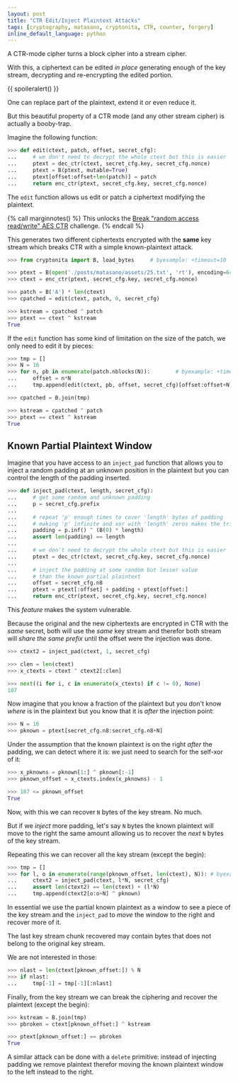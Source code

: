 ```yaml
---
layout: post
title: "CTR Edit/Inject Plaintext Attacks"
tags: [cryptography, matasano, cryptonita, CTR, counter, forgery]
inline_default_language: python
---
```


A CTR-mode cipher turns a block cipher into a stream cipher.

With this, a ciphertext can be edited *in place* generating
enough of the key stream, decrypting and re-encrypting the edited
portion.

{{ spoileralert() }}

One can replace part of the plaintext, extend it or even reduce it.

But this beautiful property of a CTR mode (and any other stream cipher)
is actually a booby-trap.
<!--more-->

<!--
>>> import sys
>>> sys.path.append("./posts/matasano/assets")
>>> from challenge import generate_config, enc_ctr, dec_ctr # byexample: +timeout=10

>>> seed = 20190508
>>> secret_cfg = generate_config(random_state=seed)
-->

Imagine the following function:

```python
>>> def edit(ctext, patch, offset, secret_cfg):
...     # we don't need to decrypt the whole ctext but this is easier
...     ptext = dec_ctr(ctext, secret_cfg.key, secret_cfg.nonce)
...     ptext = B(ptext, mutable=True)
...     ptext[offset:offset+len(patch)] = patch
...     return enc_ctr(ptext, secret_cfg.key, secret_cfg.nonce)
```

The ``edit`` function allows us edit or patch a ciphertext modifying
the plaintext.

{% call marginnotes() %}
This unlocks the
[Break "random access read/write" AES CTR](https://cryptopals.com/sets/1/challenges/25)
challenge. {% endcall %}

This generates two different ciphertexts
encrypted with the **same** key stream which breaks CTR
with a simple known-plaintext attack.

```python
>>> from cryptonita import B, load_bytes     # byexample: +timeout=10

>>> ptext = B(open('./posts/matasano/assets/25.txt', 'rt'), encoding=64)
>>> ctext = enc_ctr(ptext, secret_cfg.key, secret_cfg.nonce)

>>> patch = B('A') * len(ctext)
>>> cpatched = edit(ctext, patch, 0, secret_cfg)

>>> kstream = cpatched ^ patch
>>> ptext == ctext ^ kstream
True
```

If the ``edit`` function has some kind of limitation on the size of
the patch, we only need to edit it by pieces:

```python
>>> tmp = []
>>> N = 16
>>> for n, pb in enumerate(patch.nblocks(N)):        # byexample: +timeout=10
...     offset = n*N
...     tmp.append(edit(ctext, pb, offset, secret_cfg)[offset:offset+N])

>>> cpatched = B.join(tmp)

>>> kstream = cpatched ^ patch
>>> ptext == ctext ^ kstream
True
```

## Known Partial Plaintext Window

Imagine that you have access to an ``inject_pad`` function that allows
you to inject a random padding at an unknown position in the plaintext
but you can control the length of the padding inserted.

```python
>>> def inject_pad(ctext, length, secret_cfg):
...     # get some random and unknown padding
...     p = secret_cfg.prefix
...
...     # repeat 'p' enough times to cover 'length' bytes of padding
...     # making 'p' infinite and xor with 'length' zeros makes the trick
...     padding = p.inf() ^ (B(0) * length)
...     assert len(padding) == length
...
...     # we don't need to decrypt the whole ctext but this is easier
...     ptext = dec_ctr(ctext, secret_cfg.key, secret_cfg.nonce)
...
...     # inject the padding at some random but lesser value
...     # than the known partial plaintext
...     offset = secret_cfg.n8
...     ptext = ptext[:offset] + padding + ptext[offset:]
...     return enc_ctr(ptext, secret_cfg.key, secret_cfg.nonce)
```

This *feature* makes the system vulnerable.

Because the original and the new ciphertexts are encrypted in CTR
with the *same* secret, both will use the *same* key stream and therefor
both stream will *share the same prefix* until the offset were the
injection was done.

```python
>>> ctext2 = inject_pad(ctext, 1, secret_cfg)

>>> clen = len(ctext)
>>> x_ctexts = ctext ^ ctext2[:clen]

>>> next((i for i, c in enumerate(x_ctexts) if c != 0), None)
187
```

Now imagine that you know a fraction of the plaintext but
you don't know *where* is in the plaintext but you know
that it is *after* the injection point:

```python
>>> N = 16
>>> pknown = ptext[secret_cfg.n8:secret_cfg.n8+N]
```

Under the assumption that the known plaintext is on the right *after*
the padding, we can detect where it is: we just need to search
for the self-xor of it:

```python
>>> x_pknowns = pknown[1:] ^ pknown[:-1]
>>> pknown_offset = x_ctexts.index(x_pknowns) - 1

>>> 187 <= pknown_offset
True
```

Now, with this we can recover ``N`` bytes of the key stream. No much.

But if we *inject* more padding, let's say ``N`` bytes the known
plaintext will move to the right the same amount allowing us to recover
the *next* ``N`` bytes of the key stream.

Repeating this we can recover all the key stream (except the begin):

```python
>>> tmp = []
>>> for l, o in enumerate(range(pknown_offset, len(ctext), N)): # byexample: +timeout=10
...     ctext2 = inject_pad(ctext, l*N, secret_cfg)
...     assert len(ctext2) == len(ctext) + (l*N)
...     tmp.append(ctext2[o:o+N] ^ pknown)
```

In essential we use the partial known plaintext as a window to see a
piece of the key stream and the ``inject_pad`` to *move* the window to the
right and recover more of it.

The last key stream chunk recovered may contain bytes that does not belong
to the original key stream.

We are not interested in those:

```python
>>> nlast = len(ctext[pknown_offset:]) % N
>>> if nlast:
...     tmp[-1] = tmp[-1][:nlast]
```

Finally, from the key stream we can break the ciphering and recover
the plaintext (except the begin):

```python
>>> kstream = B.join(tmp)
>>> pbroken = ctext[pknown_offset:] ^ kstream

>>> ptext[pknown_offset:] == pbroken
True
```

A similar attack can be done with a ``delete`` primitive: instead of
injecting padding we remove plaintext therefor moving the known
plaintext window to the left instead to the right.
